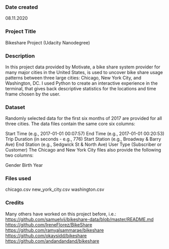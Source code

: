 ### Date created
08.11.2020

### Project Title
Bikeshare Project (Udacity Nanodegree)

### Description
In this project data provided by Motivate, a bike share system provider for many major cities in the United States, 
is used to uncover bike share usage patterns between three large cities: Chicago, New York City, and Washington, DC.
I used Python to create an interactive experience in the terminal, that gives back descriptive statistics for the locations 
and time frame chosen by the user. 


### Dataset
Randomly selected data for the first six months of 2017 are provided for all three cities. The data files contain the same core six columns:

Start Time (e.g., 2017-01-01 00:07:57)
End Time (e.g., 2017-01-01 00:20:53)
Trip Duration (in seconds - e.g., 776)
Start Station (e.g., Broadway & Barry Ave)
End Station (e.g., Sedgwick St & North Ave)
User Type (Subscriber or Customer)
The Chicago and New York City files also provide the following two columns:

Gender
Birth Year

### Files used
chicago.csv
new_york_city.csv
washington.csv

### Credits
Many others have worked on this project before, i.e.:
https://github.com/samuelvij/bikeshare-data/blob/master/README.md
https://github.com/IreneFlorez/BikeShare
https://github.com/ramyalsammarae/bikeshare
https://github.com/okaysidd/bikeshare
https://github.com/andandandand/bikeshare